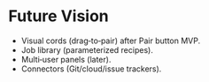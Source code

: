 # Future Vision
- Visual cords (drag‑to‑pair) after Pair button MVP.
- Job library (parameterized recipes).
- Multi‑user panels (later).
- Connectors (Git/cloud/issue trackers).
